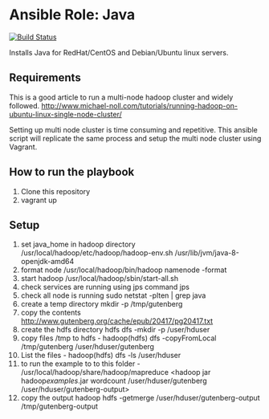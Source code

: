 # Ansible Role: Java

[![Build Status](https://travis-ci.org/geerlingguy/ansible-role-java.svg?branch=master)](https://travis-ci.org/geerlingguy/ansible-role-java)

Installs Java for RedHat/CentOS and Debian/Ubuntu linux servers.

## Requirements

This is a good article to run a multi-node hadoop cluster and widely followed.
http://www.michael-noll.com/tutorials/running-hadoop-on-ubuntu-linux-single-node-cluster/

Setting up multi node cluster is time consuming and repetitive.
This ansible script will replicate the same process and setup the multi node cluster using Vagrant.

## How to run the playbook

1. Clone this repository
2. vagrant up


## Setup
1. set java_home in hadoop directory	/usr/local/hadoop/etc/hadoop/hadoop-env.sh			/usr/lib/jvm/java-8-openjdk-amd64
2. format node	/usr/local/hadoop/bin/hadoop namenode -format			
3. start hadoop	/usr/local/hadoop/sbin/start-all.sh			
4. check services are running using jps command	jps			
5. check all node is running	sudo netstat -plten | grep java			
6. create a temp directory	mkdir -p /tmp/gutenberg			
7. copy the contents	http://www.gutenberg.org/cache/epub/20417/pg20417.txt			
8. create the hdfs directory	hdfs dfs -mkdir -p /user/hduser			
9. copy files /tmp to hdfs	- hadoop(hdfs) dfs -copyFromLocal /tmp/gutenberg /user/hduser/gutenberg			
10. List the files - hadoop(hdfs) dfs -ls /user/hduser
11. to run the example to to this folder - /usr/local/hadoop/share/hadoop/mapreduce	<hadoop jar hadoop*examples*.jar wordcount /user/hduser/gutenberg /user/hduser/gutenberg-output>			
12. copy the output 	hadoop hdfs -getmerge /user/hduser/gutenberg-output /tmp/gutenberg-output			


